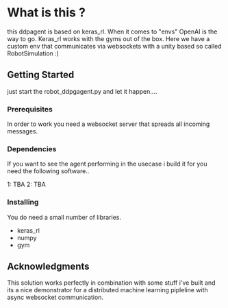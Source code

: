 # What is this ?
this ddpagent is based on keras_rl. When it comes to "envs" OpenAI is the way to go. Keras_rl works with the gyms out of the box. Here we have a custom env that communicates via websockets with a unity based so called RobotSimulation :) 

## Getting Started

just start the robot_ddpgagent.py and let it happen....

### Prerequisites

In order to work you need a websocket server that spreads all incoming messages.

### Dependencies

If you want to see the agent performing in the usecase i build it for you need the following software..

1: TBA
2: TBA

### Installing

You do need a small number of libraries.

  - keras_rl
  - numpy
  - gym
 
## Acknowledgments

This solution works perfectly in combination with some stuff i've built and its a nice demonstrator for a distributed machine learning pipleline with async websocket communication. 

